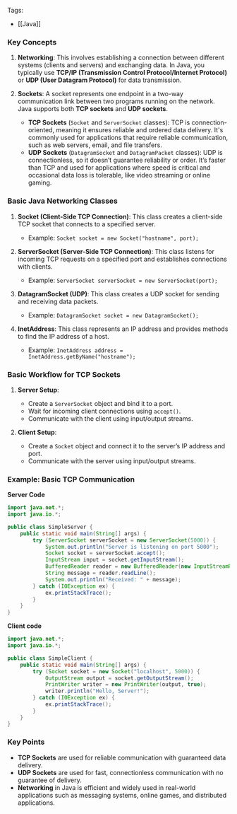 Tags: 
- [[Java]]
### Key Concepts

1. **Networking**: This involves establishing a connection between different systems (clients and servers) and exchanging data. In Java, you typically use **TCP/IP (Transmission Control Protocol/Internet Protocol)** or **UDP (User Datagram Protocol)** for data transmission.
    
2. **Sockets**: A socket represents one endpoint in a two-way communication link between two programs running on the network. Java supports both **TCP sockets** and **UDP sockets**.
    
    - **TCP Sockets** (`Socket` and `ServerSocket` classes): TCP is connection-oriented, meaning it ensures reliable and ordered data delivery. It's commonly used for applications that require reliable communication, such as web servers, email, and file transfers.
    - **UDP Sockets** (`DatagramSocket` and `DatagramPacket` classes): UDP is connectionless, so it doesn’t guarantee reliability or order. It’s faster than TCP and used for applications where speed is critical and occasional data loss is tolerable, like video streaming or online gaming.

### Basic Java Networking Classes

1. **Socket (Client-Side TCP Connection)**: This class creates a client-side TCP socket that connects to a specified server.
    
    - Example: `Socket socket = new Socket("hostname", port);`
2. **ServerSocket (Server-Side TCP Connection)**: This class listens for incoming TCP requests on a specified port and establishes connections with clients.
    
    - Example: `ServerSocket serverSocket = new ServerSocket(port);`
3. **DatagramSocket (UDP)**: This class creates a UDP socket for sending and receiving data packets.
    
    - Example: `DatagramSocket socket = new DatagramSocket();`
4. **InetAddress**: This class represents an IP address and provides methods to find the IP address of a host.
    
    - Example: `InetAddress address = InetAddress.getByName("hostname");`

### Basic Workflow for TCP Sockets

1. **Server Setup**:
    
    - Create a `ServerSocket` object and bind it to a port.
    - Wait for incoming client connections using `accept()`.
    - Communicate with the client using input/output streams.
2. **Client Setup**:
    
    - Create a `Socket` object and connect it to the server’s IP address and port.
    - Communicate with the server using input/output streams.

### Example: Basic TCP Communication

**Server Code**
```java
import java.net.*;
import java.io.*;

public class SimpleServer {
    public static void main(String[] args) {
        try (ServerSocket serverSocket = new ServerSocket(5000)) {
            System.out.println("Server is listening on port 5000");
            Socket socket = serverSocket.accept();
            InputStream input = socket.getInputStream();
            BufferedReader reader = new BufferedReader(new InputStreamReader(input));
            String message = reader.readLine();
            System.out.println("Received: " + message);
        } catch (IOException ex) {
            ex.printStackTrace();
        }
    }
}
```

**Client code**
```java
import java.net.*;
import java.io.*;

public class SimpleClient {
    public static void main(String[] args) {
        try (Socket socket = new Socket("localhost", 5000)) {
            OutputStream output = socket.getOutputStream();
            PrintWriter writer = new PrintWriter(output, true);
            writer.println("Hello, Server!");
        } catch (IOException ex) {
            ex.printStackTrace();
        }
    }
}
```

### Key Points

- **TCP Sockets** are used for reliable communication with guaranteed data delivery.
- **UDP Sockets** are used for fast, connectionless communication with no guarantee of delivery.
- **Networking** in Java is efficient and widely used in real-world applications such as messaging systems, online games, and distributed applications.